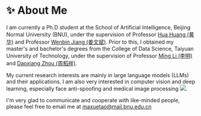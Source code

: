 # ✨ About Me


I am currently a Ph.D student at the School of Artificial Intelligence, Beijing Normal University (BNU), under the supervision of Professor [Hua Huang (黄华)](https://vmcl.bnu.edu.cn/group/teacher/dcdaea79b5e54b75b532795109a85a34.htm) and Professor [Wenbin Jiang (姜文斌)](https://ai.bnu.edu.cn/xygk/szdw/zgj/7862037fc5624f7aa91b60fddfd5ae0f.htm).
Prior to this, I obtained my master's and bachelor's degrees from the College of Data Science, Taiyuan University of Technology, under the supervision of Professor [Ming Li (李明)](https://baike.baidu.com/item/%E6%9D%8E%E6%98%8E/19853196?fr=aladdin) and [Daoxiang Zhou (周稻祥)](https://scholar.google.com.hk/citations?user=Ux2E8LIAAAAJ&hl=zh-CN).

My current research interests are mainly in large language models (LLMs) and their applications. I am also very interested in computer vision and deep learning, especially face anti-spoofing and medical image processing <a href='https://scholar.google.com/citations?user=ZFwXqAAAAAJ'><img src="https://img.shields.io/endpoint?logo=Google%20Scholar&url=https%3A%2F%2Fcdn.jsdelivr.net%2Fgh%2Fmaxuetao%2Fmaxuetao.github.io@google-scholar-stats%2Fgs_data_shieldsio.json&labelColor=f6f6f6&color=9cf&style=flat&label=citations"></a>.
  
I'm very glad to communicate and cooperate with like-minded people, please feel free to email me at [maxuetao@mail.bnu.edu.cn](mailto:maxuetao@mail.bnu.edu.cn)
